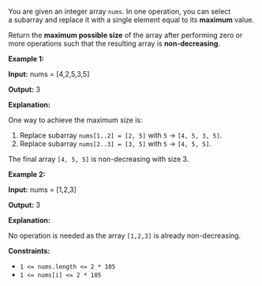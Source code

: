 You are given an integer array `nums`. In one operation, you can select a subarray and replace it with a single element equal to its **maximum** value.

Return the **maximum possible size** of the array after performing zero or more operations such that the resulting array is **non-decreasing**.

**Example 1:**

**Input:** nums = [4,2,5,3,5]

**Output:** 3

**Explanation:**

One way to achieve the maximum size is:

1. Replace subarray `nums[1..2] = [2, 5]` with `5` → `[4, 5, 3, 5]`.
2. Replace subarray `nums[2..3] = [3, 5]` with `5` → `[4, 5, 5]`.

The final array `[4, 5, 5]` is non-decreasing with size 3.

**Example 2:**

**Input:** nums = [1,2,3]

**Output:** 3

**Explanation:**

No operation is needed as the array `[1,2,3]` is already non-decreasing.

**Constraints:**

- `1 <= nums.length <= 2 * 105`
- `1 <= nums[i] <= 2 * 105`